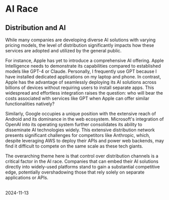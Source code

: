 # AI Race

## Distribution and AI

While many companies are developing diverse AI solutions with varying pricing models, the level of distribution significantly impacts how these services are adopted and utilized by the general public.

For instance, Apple has yet to introduce a comprehensive AI offering. Apple Intelligence needs to demonstrate its capabilities compared to established models like GPT-4 or Claude. Personally, I frequently use GPT because I have installed dedicated applications on my laptop and phone. In contrast, Apple has the advantage of seamlessly deploying its AI solutions across billions of devices without requiring users to install separate apps. This widespread and effortless integration raises the question: who will bear the costs associated with services like GPT when Apple can offer similar functionalities natively?

Similarly, Google occupies a unique position with the extensive reach of Android and its dominance in the web ecosystem. Microsoft's integration of OpenAI into its operating system further consolidates its ability to disseminate AI technologies widely. This extensive distribution network presents significant challenges for competitors like Anthropic, which, despite leveraging AWS to deploy their APIs and power web backends, may find it difficult to compete on the same scale as these tech giants.

The overarching theme here is that control over distribution channels is a critical factor in the AI race. Companies that can embed their AI solutions directly into widely-used platforms stand to gain a substantial competitive edge, potentially overshadowing those that rely solely on separate applications or APIs.

<br /> 2024-11-13
